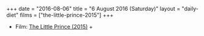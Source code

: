 +++
date = "2016-08-06"
title = "6 August 2016 (Saturday)"
layout = "daily-diet"
films = ["the-little-prince-2015"]
+++

<ul>
<li class="entry films">Film: <a href="/films/the-little-prince-2015">The Little Prince (2015)</a> +</li>
</ul>